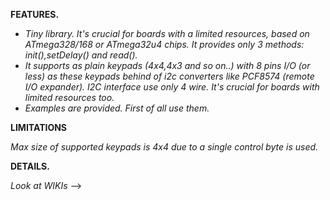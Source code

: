 **FEATURES.**

* *Tiny library. It's crucial for boards with a limited resources, based on ATmega328/168 or ATmega32u4 chips. It provides only 3 methods: init(),setDelay() and read().*
* *It supports as plain keypads (4x4,4x3 and so on..) with 8 pins I/O (or less) as these keypads behind of i2c converters like PCF8574 (remote I/O expander). I2C interface use only 4 wire. It's crucial for boards with limited resources too.*
*  *Examples are provided. First of all use them.*

**LIMITATIONS**

*Max size of supported keypads is 4x4 due to a single control byte is used.*

**DETAILS.**

*Look at WIKIs* -->
